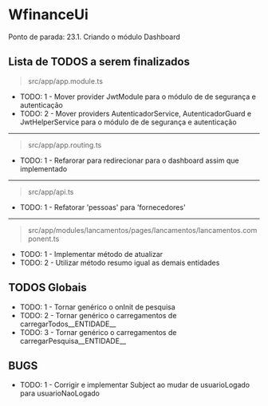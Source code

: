 # WfinanceUi

Ponto de parada: 23.1. Criando o módulo Dashboard

## Lista de TODOS a serem finalizados

> src/app/app.module.ts
- TODO: 1 - Mover provider JwtModule para o módulo de de segurança e autenticação
- TODO: 2 - Mover providers AutenticadorService, AutenticadorGuard e JwtHelperService para o módulo de de segurança e autenticação

---

> src/app/app.routing.ts
- TODO: 1 - Refarorar para redirecionar para o dashboard assim que implementado

---

> src/app/api.ts
- TODO: 1 - Refatorar 'pessoas' para 'fornecedores'

---

> src/app/modules/lancamentos/pages/lancamentos/lancamentos.component.ts
- TODO: 1 - Implementar método de atualizar
- TODO: 2 - Utilizar método resumo igual as demais entidades

## TODOS Globais
- TODO: 1 - Tornar genérico o onInit de pesquisa
- TODO: 2 - Tornar genérico o carregamentos de carregarTodos__ENTIDADE__
- TODO: 3 - Tornar genérico o carregamentos de carregarPesquisa__ENTIDADE__


## BUGS
- TODO: 1 - Corrigir e implementar Subject ao mudar de usuarioLogado para usuarioNaoLogado
